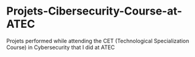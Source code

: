# Projets-Cibersecurity-Course-at-ATEC
Projets performed while attending the CET (Technological Specialization Course) in Cybersecurity that I did at ATEC
